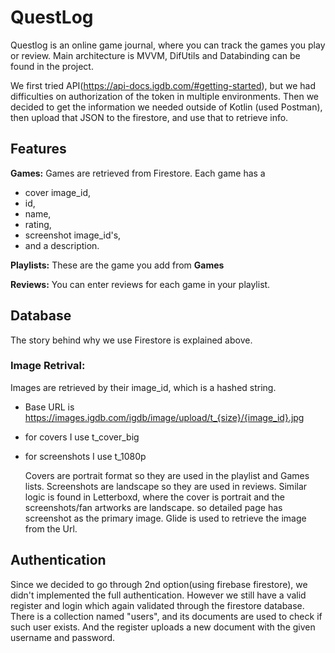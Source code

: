 # QuestLog 
Questlog is an online game journal, where you can track the games you play or review.
Main architecture is MVVM, DifUtils and Databinding can be found in the project.

We first tried API(https://api-docs.igdb.com/#getting-started), but we had difficulties on authorization of the token in multiple environments. Then we decided to get the information we needed outside of Kotlin (used Postman), then upload that JSON to the firestore, and use that to retrieve info.

## Features
**Games:** Games are retrieved from Firestore. Each game has a 
  - cover image_id, 
  - id, 
  - name, 
  - rating, 
  - screenshot image_id's, 
  - and a description.

**Playlists:** These are the game you add from **Games**

**Reviews:** You can enter reviews for each game in your playlist.

## Database
The story behind why we use Firestore is explained above. 
### Image Retrival: 
Images are retrieved by their image_id, which is a hashed string.
- Base URL is https://images.igdb.com/igdb/image/upload/t_{size}/{image_id}.jpg
- for covers I use t_cover_big
- for screenshots I use t_1080p
  
  Covers are portrait format so they are used in the playlist and Games lists. 
  Screenshots are landscape so they are used in reviews.
  Similar logic is found in Letterboxd, where the cover is portrait and the screenshots/fan artworks are landscape.
  so detailed page has screenshot as the primary image.
Glide is used to retrieve the image from the Url.

## Authentication
Since we decided to go through 2nd option(using firebase firestore), we didn't implemented the full authentication. However we still have a valid register and login which again validated through the firestore database.
There is a collection named "users", and its documents are used to check if such user exists. And the register uploads a new document with the given username and password.



